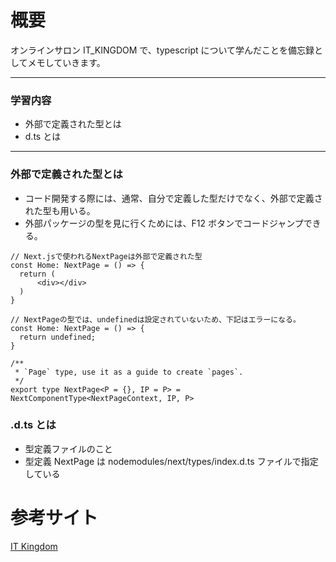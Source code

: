<!--
title:   【TypeScript入門 #8】型宣言ファイルと外部パッケージの型利用
tags:    TypeScript,interface,it_kingdom,typealias
id:      3648b5a0678ce57af010
private: false
-->

# 概要

オンラインサロン IT_KINGDOM で、typescript について学んだことを備忘録としてメモしていきます。

---

### 学習内容

- 外部で定義された型とは
- d.ts とは

---

### 外部で定義された型とは

- コード開発する際には、通常、自分で定義した型だけでなく、外部で定義された型も用いる。
- 外部パッケージの型を見に行くためには、F12 ボタンでコードジャンプできる。

```typescript: NextPage.tsx
// Next.jsで使われるNextPageは外部で定義された型
const Home: NextPage = () => {
  return (
      <div></div>
  )
}

// NextPageの型では、undefinedは設定されていないため、下記はエラーになる。
const Home: NextPage = () => {
  return undefined;
}
```

```typescript: index.d.ts
/**
 * `Page` type, use it as a guide to create `pages`.
 */
export type NextPage<P = {}, IP = P> = NextComponentType<NextPageContext, IP, P>

```

### .d.ts とは

- 型定義ファイルのこと
- 型定義 NextPage は nodemodules/next/types/index.d.ts ファイルで指定している

# 参考サイト

[IT Kingdom](https://it-kingdom.com/)
